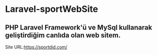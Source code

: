 # Laravel-sportWebSite
## PHP Laravel Framework'ü ve MySql kullanarak geliştirdiğim canlıda olan web sitem. 
Site URL:https://sportdid.com/
